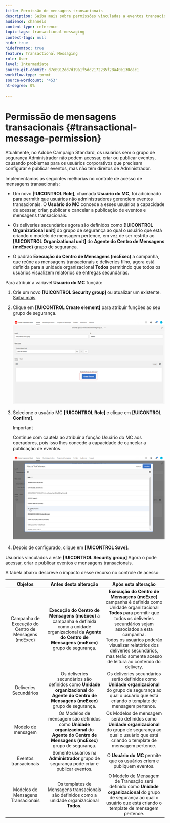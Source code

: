 ```yaml
---
title: Permissão de mensagens transacionais
description: Saiba mais sobre permissões vinculadas a eventos transacionais.
audience: channels
content-type: reference
topic-tags: transactional-messaging
context-tags: null
hide: true
hidefromtoc: true
feature: Transactional Messaging
role: User
level: Intermediate
source-git-commit: d7e0912dd7d19a1f5dd2172235f28a40e130cac1
workflow-type: tm+mt
source-wordcount: '453'
ht-degree: 0%

---
```


# Permissão de mensagens transacionais {#transactional-message-permission}

Atualmente, no Adobe Campaign Standard, os usuários sem o grupo de segurança Administrador não podem acessar, criar ou publicar eventos, causando problemas para os usuários corporativos que precisam configurar e publicar eventos, mas não têm direitos de Administrador.

Implementamos as seguintes melhorias no controle de acesso de mensagens transacionais:

* Um novo **[!UICONTROL Role]**, chamada **Usuário do MC**, foi adicionado para permitir que usuários não administradores gerenciem eventos transacionais. O **Usuário do MC** concede a esses usuários a capacidade de acessar, criar, publicar e cancelar a publicação de eventos e mensagens transacionais.

* Os deliveries secundários agora são definidos como **[!UICONTROL Organizational unit]** do grupo de segurança ao qual o usuário que está criando o modelo de mensagem pertence, em vez de ser restrito ao **[!UICONTROL Organizational unit]** do **Agente do Centro de Mensagens (mcExec)** grupo de segurança.

* O padrão **Execução do Centro de Mensagens (mcExec)** a campanha, que reúne as mensagens transacionais e deliveries filho, agora está definida para a unidade organizacional **Todos** permitindo que todos os usuários visualizem relatórios de entregas secundárias.

Para atribuir a variável **Usuário do MC** função:

1. Crie um novo **[!UICONTROL Security group]** ou atualizar um existente. [Saiba mais](../../administration/using/managing-groups-and-users.md).

1. Clique em **[!UICONTROL Create element]** para atribuir funções ao seu grupo de segurança.

   ![](assets/event_access_1.png)

1. Selecione o usuário MC **[!UICONTROL Role]** e clique em **[!UICONTROL Confirm]**.

   >[!IMPORTANT]
   >
   > Continue com cautela ao atribuir a função Usuário do MC aos operadores, pois isso lhes concede a capacidade de cancelar a publicação de eventos.

   ![](assets/event_access_2.png)

1. Depois de configurado, clique em **[!UICONTROL Save]**.

Usuários vinculados a este **[!UICONTROL Security group]** Agora o pode acessar, criar e publicar eventos e mensagens transacionais.

A tabela abaixo descreve o impacto desse recurso no controle de acesso:

| Objetos | Antes desta alteração | Após esta alteração |
|:-: | :--: | :-:|
| Campanha de Execução do Centro de Mensagens (mcExec) | **Execução do Centro de Mensagens (mcExec)** a campanha é definida como a unidade organizacional da **Agente do Centro de Mensagens (mcExec)** grupo de segurança. | **Execução do Centro de Mensagens (mcExec)** campanha é definida como Unidade organizacional **Todos** para permitir que todos os deliveries secundários sejam associados a esta campanha.</br> Todos os usuários poderão visualizar relatórios dos deliveries secundários, mas terão somente acesso de leitura ao conteúdo do delivery. |
| Deliveries Secundários | Os deliveries secundários são definidos como **Unidade organizacional** do **Agente do Centro de Mensagens (mcExec)** grupo de segurança. | Os deliveries secundários serão definidos como **Unidade organizacional** do grupo de segurança ao qual o usuário que está criando o template de mensagem pertence. |
| Modelo de mensagem | Os Modelos de mensagem são definidos como **Unidade organizacional** do **Agente do Centro de Mensagens (mcExec)** grupo de segurança. | Os Modelos de mensagem serão definidos como **Unidade organizacional** do grupo de segurança ao qual o usuário que está criando o template de mensagem pertence. |
| Eventos transacionais | Somente usuários na **Administrador** grupo de segurança pode criar e publicar eventos. | O **Usuário do MC** permite que os usuários criem e publiquem eventos. |
| Modelos de Mensagens Transacionais | Os templates de Mensagens transacionais são definidos como a unidade organizacional **Todos**. | O Modelo de Mensagem de Transação será definido como **Unidade organizacional** do grupo de segurança ao qual o usuário que está criando o template de mensagem pertence. |
